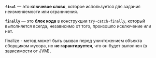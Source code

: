 **`final`** — это **ключевое слово**, которое используется для задания неизменяемости или ограничения.

**`finally`** — это **блок кода** в конструкции `try-catch-finally`, который выполняется всегда, независимо от того, произошло исключение или нет.

finalize - метод может быть вызван перед уничтожением объекта сборщиком мусора, но **не гарантируется**, что он будет выполнен (в зависимости от JVM).